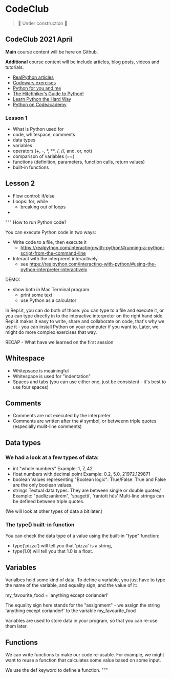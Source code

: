 # CodeClub

> 🚧 Under construction 🚧

## CodeClub 2021 April

**Main** course content will be here on Github.

**Additional** course content will be include articles, blog posts, videos and tutorials. 


- [RealPython articles](https://realpython.com/python-data-types/)
- [Codewars exercises](https://www.codewars.com/kata/search/python?q=&r[]=-8&beta=false)
- [Python for you and me](http://pymbook.readthedocs.io/en/latest/#)
- [The Hitchhiker’s Guide to Python!](http://docs.python-guide.org/en/latest/)
- [Learn Python the Hard Way](https://learnpythonthehardway.org/book/)
- [Python on Codeacademy](https://www.codecademy.com/learn/python)


### Lesson 1

- What is Python used for
- code, whitespace, comments
- data types
- variables
- operators (+, -, *, **, /, //, and, or, not)
- comparison of variables (==)
- functions (definition, parameters, function calls, return values)
- built-in functions


## Lesson 2

- Flow control: if/else
- Loops: for, while
  - breaking out of loops
- 


"""
How to run Python code?

You can execute Python code in two ways:

- Write code to a file, then execute it
    - https://realpython.com/interacting-with-python/#running-a-python-script-from-the-command-line
- Interact with the interpreret interactively
    - see https://realpython.com/interacting-with-python/#using-the-python-interpreter-interactively

DEMO: 
- show both in Mac Terminal program
  - print some text
  - use Python as a calculator


In Repl.it, you can do both of those: you can type to a file and execute it, or you can type directly in to the interactive interpreter on the right hand side.
Repl.it makes it easy to write, share and collaborate on code, that's why we use it - you can install Python on your computer if you want to. 
Later, we might do more complex exercises that way. 


RECAP - What have we learned on the first session

## Whitespace

- Whitepsace is meainingful
- Whitespace is used for "indentation"
- Spaces and tabs (you can use either one, just be consistent - it's best to use four spaces)

## Comments

- Comments are not executed by the interpreter
- Comments are written after the # symbol, or betweenn triple quotes (especially mulit-line comments)

## Data types 

### We had a look at a few types of data:

- int
    "whole numbers"
    Example: 1, 7, 42
- float
    numbers with decimal point
    Example:  0.2, 5.0, 21972.129871
- boolean
    Values representing "Boolean logic": True/False. 
    True and False are the only boolean values.
- strings
    Textual data types. They are between single or double quotes/
    Example: "padlizsankrém", 'spagetti', 'rántott hús'
    Multi-line strings can be defined between triple quotes.
    
(We will look at other types of data a bit later.)

### The type() built-in function

You can check the data type of a value using the built-in "type" function:
- type('pizza') will tell you that 'pizza' is a string, 
- type(1.0) will tell you that 1.0 is a float.


## Variables

Varialbes hold some kind of data. 
To define a variable, you just have to type the name of the variable, and equality sign, and the value of it:

my_favourite_food = 'anything except coriander!'

The equality sign here stands for the "assignment" - we assign the string 'anything except coriander!' to the variable my_favourite_food

Variables are used to store data in your program, so that you can re-use them later.

## Functions

We can write functions to make our code re-usable. For example, we might want to reuse a function that calculates some value based on some input.

We use the def keyword to define a function.
"""




